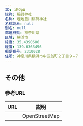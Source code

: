 ```yaml
---
ID: iKOpW
総称: 稲荷神社
名称: 埋地豊川稲荷神社
名称読み: null
別名: null
都道府県: 神奈川県
区域: 横浜市
緯度: 35.4390606
経度: 139.6363496
郵便番号: 2310028
住所: 神奈川県横浜市中区翁町２丁目９−７
---
```


## その他

### 参考URL

| URL | 説明          |
| --- | ------------- |
|     | OpenStreetMap |
